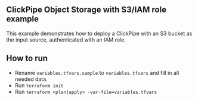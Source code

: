## ClickPipe Object Storage with S3/IAM role example

This example demonstrates how to deploy a ClickPipe with an S3 bucket as the input source,
authenticated with an IAM role.

## How to run

- Rename `variables.tfvars.sample` to `variables.tfvars` and fill in all needed data.
- Run `terraform init`
- Run `terraform <plan|apply> -var-file=variables.tfvars`
